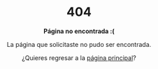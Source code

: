 <style type="text/css" media="screen">
  .container {
    margin: 10px auto;
    max-width: 600px;
    text-align: center;
  }
  .container > .h1 {
    margin: 30px 0;
    font-size: 4em;
    line-height: 1;
    letter-spacing: -1px;
  }
</style>

<div class="container">
  <h1>404</h1>

  <p><strong>Página no encontrada :(</strong></p>
  <p>La página que solicitaste no pudo ser encontrada.</p>
  <p>¿Quieres regresar a la <a href='/'>página principal</a>?<p>
</div>
